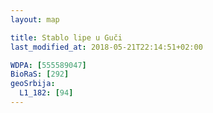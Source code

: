 ```yaml
---
layout: map

title: Stablo lipe u Guči
last_modified_at: 2018-05-21T22:14:51+02:00

WDPA: [555589047]
BioRaS: [292]
geoSrbija:
  L1_182: [94]
---
```


